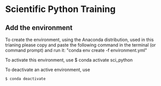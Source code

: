 # Scientific Python Training

## Add the environment

To create the environment, using the Anaconda distribution, used in this trianing please copy and paste the following command in the terminal (or command prompt) and run it: "conda env create -f environment.yml"

To activate this environment, use
    $ conda activate sci_python

To deactivate an active environment, use

    $ conda deactivate
